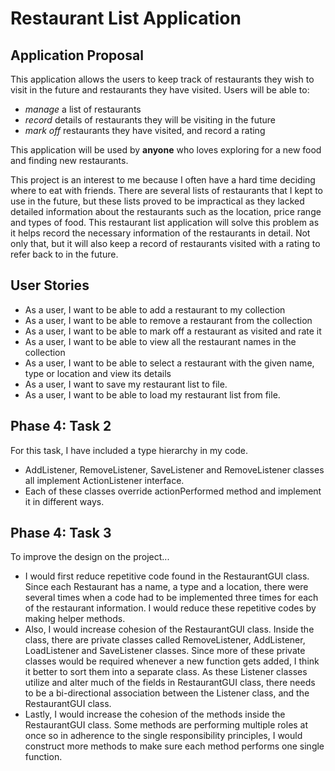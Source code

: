 # Restaurant List Application

## Application Proposal

This application allows the users to keep track of restaurants they wish to visit in the future and restaurants they 
have visited. Users will be able to:
- *manage* a list of restaurants
- *record* details of restaurants they will be visiting in the future
- *mark off* restaurants they have visited, and record a rating

This application will be used by  **anyone** who loves exploring for a new food and finding new restaurants.

This project is an interest to me because I often have a hard time deciding where to eat with friends. There are 
several lists of restaurants that I kept to use in the future, but these lists proved to be impractical as they lacked 
detailed information about the restaurants such as the location, price range and types of food. This restaurant list
application will solve this problem as it helps record the necessary information of the restaurants in detail. Not 
only that, but it will also keep a record of restaurants visited with a rating to refer back to in the future. 

## User Stories
- As a user, I want to be able to add a restaurant to my collection
- As a user, I want to be able to remove a restaurant from the collection
- As a user, I want to be able to mark off a restaurant as visited and rate it 
- As a user, I want to be able to view all the restaurant names in the collection
- As a user, I want to be able to select a restaurant with the given name, type or location and view its details 
- As a user, I want to save my restaurant list to file.
- As a user, I want to be able to load my restaurant list from file. 

## Phase 4: Task 2
For this task, I have included a type hierarchy in my code.
- AddListener, RemoveListener, SaveListener and RemoveListener classes all implement ActionListener interface.
- Each of these classes override actionPerformed method and implement it in different ways. 

## Phase 4: Task 3
To improve the design on the project...
- I would first reduce repetitive code found in the RestaurantGUI class. Since each Restaurant has a name, a type and 
a location, there were several times when a code had to be implemented three times for each of the restaurant 
information. I would reduce these repetitive codes by making helper methods. 
- Also, I would increase cohesion of the RestaurantGUI class. Inside the class, there are private classes called
RemoveListener, AddListener, LoadListener and SaveListener classes. Since more of these private classes would 
be required whenever a new function gets added, I think it better to sort them into a separate class. As these
Listener classes utilize and alter much of the fields in RestaurantGUI class, there needs to be a bi-directional 
association between the Listener class, and the RestaurantGUI class.
- Lastly, I would increase the cohesion of the methods inside the RestaurantGUI class. Some methods are 
performing multiple roles at once so in adherence to the single responsibility principles, I would construct more 
methods to make sure each method performs one single function.